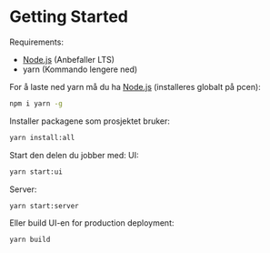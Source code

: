 # Getting Started

Requirements:
- [Node.js](https://nodejs.org) (Anbefaller LTS)
- yarn (Kommando lengere ned)

For å laste ned yarn må du ha [Node.js](https://nodejs.org) (installeres globalt på pcen):
```bash
npm i yarn -g
```

Installer packagene som prosjektet bruker:
```bash
yarn install:all
```

Start den delen du jobber med:
UI:
```bash
yarn start:ui
```

Server:
```bash
yarn start:server
```

Eller build UI-en for production deployment:
```bash
yarn build
```
